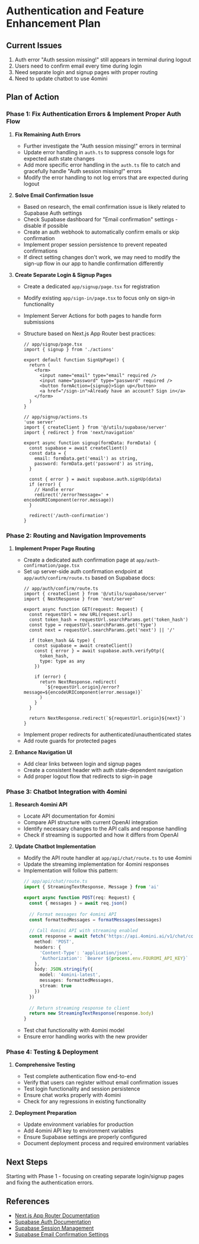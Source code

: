 # Authentication and Feature Enhancement Plan

## Current Issues
1. Auth error "Auth session missing!" still appears in terminal during logout
2. Users need to confirm email every time during login
3. Need separate login and signup pages with proper routing
4. Need to update chatbot to use 4omini

## Plan of Action

### Phase 1: Fix Authentication Errors & Implement Proper Auth Flow
1. **Fix Remaining Auth Errors**
   - Further investigate the "Auth session missing!" errors in terminal
   - Update error handling in `auth.ts` to suppress console logs for expected auth state changes
   - Add more specific error handling in the `auth.ts` file to catch and gracefully handle "Auth session missing!" errors
   - Modify the error handling to not log errors that are expected during logout

2. **Solve Email Confirmation Issue**
   - Based on research, the email confirmation issue is likely related to Supabase Auth settings
   - Check Supabase dashboard for "Email confirmation" settings - disable if possible
   - Create an auth webhook to automatically confirm emails or skip confirmation
   - Implement proper session persistence to prevent repeated confirmations
   - If direct setting changes don't work, we may need to modify the sign-up flow in our app to handle confirmation differently

3. **Create Separate Login & Signup Pages**
   - Create a dedicated `app/signup/page.tsx` for registration
   - Modify existing `app/sign-in/page.tsx` to focus only on sign-in functionality
   - Implement Server Actions for both pages to handle form submissions
   - Structure based on Next.js App Router best practices:
     ```tsx
     // app/signup/page.tsx
     import { signup } from './actions'
     
     export default function SignUpPage() {
       return (
         <form>
           <input name="email" type="email" required />
           <input name="password" type="password" required />
           <button formAction={signup}>Sign up</button>
           <a href="/sign-in">Already have an account? Sign in</a>
         </form>
       )
     }
     ```
     
     ```tsx
     // app/signup/actions.ts
     'use server'
     import { createClient } from '@/utils/supabase/server'
     import { redirect } from 'next/navigation'
     
     export async function signup(formData: FormData) {
       const supabase = await createClient()
       const data = {
         email: formData.get('email') as string,
         password: formData.get('password') as string,
       }
       
       const { error } = await supabase.auth.signUp(data)
       if (error) {
         // Handle error
         redirect('/error?message=' + encodeURIComponent(error.message))
       }
       
       redirect('/auth-confirmation')
     }
     ```

### Phase 2: Routing and Navigation Improvements
1. **Implement Proper Page Routing**
   - Create a dedicated auth confirmation page at `app/auth-confirmation/page.tsx`
   - Set up server-side auth confirmation endpoint at `app/auth/confirm/route.ts` based on Supabase docs:
     ```tsx
     // app/auth/confirm/route.ts
     import { createClient } from '@/utils/supabase/server'
     import { NextResponse } from 'next/server'
     
     export async function GET(request: Request) {
       const requestUrl = new URL(request.url)
       const token_hash = requestUrl.searchParams.get('token_hash')
       const type = requestUrl.searchParams.get('type')
       const next = requestUrl.searchParams.get('next') || '/'
       
       if (token_hash && type) {
         const supabase = await createClient()
         const { error } = await supabase.auth.verifyOtp({ 
           token_hash, 
           type: type as any
         })
         
         if (error) {
           return NextResponse.redirect(
             `${requestUrl.origin}/error?message=${encodeURIComponent(error.message)}`
           )
         }
       }
       
       return NextResponse.redirect(`${requestUrl.origin}${next}`)
     }
     ```
   - Implement proper redirects for authenticated/unauthenticated states
   - Add route guards for protected pages

2. **Enhance Navigation UI**
   - Add clear links between login and signup pages
   - Create a consistent header with auth state-dependent navigation
   - Add proper logout flow that redirects to sign-in page

### Phase 3: Chatbot Integration with 4omini
1. **Research 4omini API**
   - Locate API documentation for 4omini
   - Compare API structure with current OpenAI integration
   - Identify necessary changes to the API calls and response handling
   - Check if streaming is supported and how it differs from OpenAI

2. **Update Chatbot Implementation**
   - Modify the API route handler at `app/api/chat/route.ts` to use 4omini
   - Update the streaming implementation for 4omini responses
   - Implementation will follow this pattern:
     ```typescript
     // app/api/chat/route.ts
     import { StreamingTextResponse, Message } from 'ai'
     
     export async function POST(req: Request) {
       const { messages } = await req.json()
       
       // Format messages for 4omini API
       const formattedMessages = formatMessages(messages)
       
       // Call 4omini API with streaming enabled
       const response = await fetch('https://api.4omini.ai/v1/chat/completions', {
         method: 'POST',
         headers: {
           'Content-Type': 'application/json',
           'Authorization': `Bearer ${process.env.FOUROMI_API_KEY}`
         },
         body: JSON.stringify({
           model: '4omini-latest',
           messages: formattedMessages,
           stream: true
         })
       })
       
       // Return streaming response to client
       return new StreamingTextResponse(response.body)
     }
     ```
   - Test chat functionality with 4omini model
   - Ensure error handling works with the new provider

### Phase 4: Testing & Deployment
1. **Comprehensive Testing**
   - Test complete authentication flow end-to-end
   - Verify that users can register without email confirmation issues
   - Test login functionality and session persistence
   - Ensure chat works properly with 4omini
   - Check for any regressions in existing functionality

2. **Deployment Preparation**
   - Update environment variables for production
   - Add 4omini API key to environment variables
   - Ensure Supabase settings are properly configured
   - Document deployment process and required environment variables

## Next Steps
Starting with Phase 1 - focusing on creating separate login/signup pages and fixing the authentication errors.

## References
- [Next.js App Router Documentation](https://nextjs.org/docs/app)
- [Supabase Auth Documentation](https://supabase.com/docs/guides/auth)
- [Supabase Session Management](https://supabase.com/docs/reference/javascript/auth-getsession)
- [Supabase Email Confirmation Settings](https://supabase.com/docs/guides/auth/auth-email) 